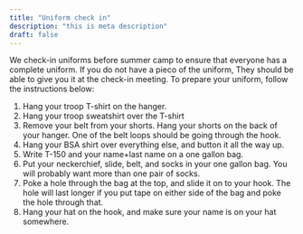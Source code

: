 ```yaml
---
title: "Uniform check in"
description: "this is meta description"
draft: false
---
```


We check-in uniforms before summer camp to ensure that everyone has a complete uniform. If you do not have a pieco of the uniform, They should be able to give you it at the check-in meeting. To prepare your uniform, follow the instructions below:

1. Hang your troop T-shirt on the hanger.
2. Hang your troop sweatshirt over the T-shirt
3. Remove your belt from your shorts. Hang your shorts on the back of your hanger. One of the belt loops should be going through the hook. 
4. Hang your BSA shirt over everything else, and button it all the way up.
5. Write T-150 and your name+last name on a one gallon bag.
6. Put your neckerchief, slide, belt, and socks in your one gallon bag. You will probably want more than one pair of socks.
7. Poke a hole through the bag at the top, and slide it on to your hook. The hole will last longer if you put tape on either side of the bag and poke the hole through that.
8. Hang your hat on the hook, and make sure your name is on your hat somewhere.